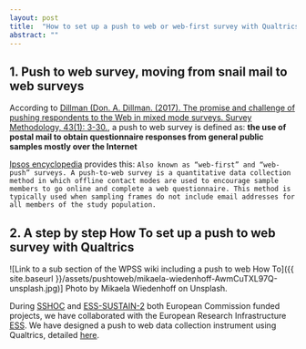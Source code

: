 ```yaml
---
layout: post
title:  "How to set up a push to web or web-first survey with Qualtrics"
abstract: ""
---
```


## 1. Push to web survey, moving from snail mail to web surveys

According to [Dillman (Don. A. Dillman. (2017). The promise and challenge of pushing respondents to the Web in mixed mode surveys. Survey Methodology, 43(1): 3-30.](https://www150.statcan.gc.ca/n1/pub/12-001-x/2017001/article/14836-eng.pdf), a push to web survey is defined as:
**the use of postal mail to obtain questionnaire responses from general public samples mostly over the Internet**

[Ipsos encyclopedia](https://www.ipsos.com/en/ipsos-encyclopedia-push-web-surveys) provides this:
 `Also known as “web-first” and “web-push” surveys. A push-to-web survey is a quantitative data collection method in which offline contact modes are used to encourage sample members to go online and complete a web questionnaire. This method is typically used when sampling frames do not include email addresses for all members of the study population.`

## 2. A step by step How To set up a push to web survey with Qualtrics

![Link to a sub section of the WPSS wiki including a push to web How To]({{ site.baseurl }}/assets/pushtoweb/mikaela-wiedenhoff-AwmCuTXL97Q-unsplash.jpg)]
Photo by Mikaela Wiedenhoff on Unsplash.

During [SSHOC](https://doi.org/10.3030/823782) and [ESS-SUSTAIN-2](https://doi.org/10.3030/871063) both European Commission funded projects, we have collaborated with the European Research Infrastructure [ESS](https://www.europeansocialsurvey.org/about/). We have designed a push to web data collection instrument using Qualtrics, detailed [here](https://cdsp-scpo.github.io/wpss-doc/use/push-to-web/#our-proof-of-concept).


  
